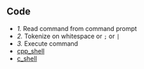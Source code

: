 ## Code
- *1.* Read command from command prompt
- *2.* Tokenize on whitespace or `;` or `|`
- *3.* Execute command
- [cpp_shell](cpp_shell)
- [c_shell](c_shell)
